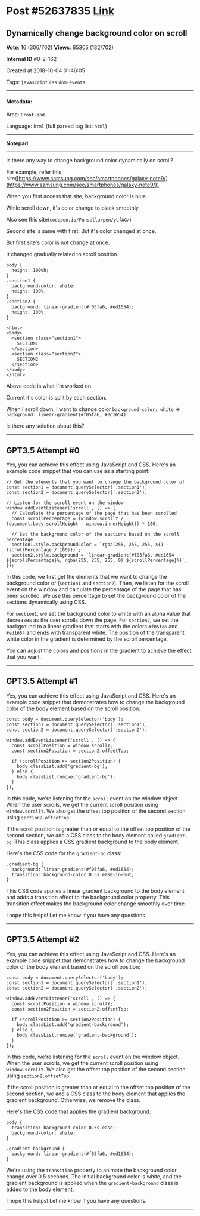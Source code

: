 
# Post \#52637835 [Link](https://stackoverflow.com/questions/52637835/)

## Dynamically change background color on scroll

**Vote**: 16 (306/702) **Views**: 65305 (132/702) 

**Internal ID** \#0-2-162

Created at 2018-10-04 01:46:05

Tags: `javascript` `css` `dom-events`

----------

#### Metadata:

Area: `Front-end`

Language: `html` (full parsed tag list: `html`)

----------

**Notepad**


----------

Is there any way to change background color dynamically on scroll?

For example, refer this site([https://www.samsung.com/sec/smartphones/galaxy-note9/](https://www.samsung.com/sec/smartphones/galaxy-note9/))

When you first access that site, background color is blue.

While scroll down, it's color change to black smoothly.

Also see this site(`codepen.io/Funsella/pen/yLfAG/`)

Second site is same with first. But it's color changed at once.

But first site's color is not change at once.

It changed gradually related to scroll position.

```
body {
  height: 100vh;
}
.section1 {
  background-color: white;
  height: 100%;
}
.section2 {
  background: linear-gradient(#f05fa6, #ed1654);
  height: 100%;
}
```
```
<html>
<body>
  <section class="section1">
    SECTION1
  </section>
  <section class="section2">
    SECTION2
  </section>
</body>
</html>
```



Above code is what I'm worked on.

Current it's color is split by each section.

When I scroll down, I want to change color `background-color: white` -> `background: linear-gradient(#f05fa6, #ed1654)`

Is there any solution about this?


----------
        
## GPT3.5 Attempt \#0

Yes, you can achieve this effect using JavaScript and CSS. Here's an example code snippet that you can use as a starting point:

```
// Get the elements that you want to change the background color of
const section1 = document.querySelector('.section1');
const section2 = document.querySelector('.section2');

// Listen for the scroll event on the window
window.addEventListener('scroll', () => {
  // Calculate the percentage of the page that has been scrolled
  const scrollPercentage = (window.scrollY / (document.body.scrollHeight - window.innerHeight)) * 100;

  // Set the background color of the sections based on the scroll percentage
  section1.style.backgroundColor = `rgba(255, 255, 255, ${1 - (scrollPercentage / 100)})`;
  section2.style.background = `linear-gradient(#f05fa6, #ed1654 ${scrollPercentage}%, rgba(255, 255, 255, 0) ${scrollPercentage}%)`;
});
```

In this code, we first get the elements that we want to change the background color of (`section1` and `section2`). Then, we listen for the scroll event on the window and calculate the percentage of the page that has been scrolled. We use this percentage to set the background color of the sections dynamically using CSS.

For `section1`, we set the background color to white with an alpha value that decreases as the user scrolls down the page. For `section2`, we set the background to a linear gradient that starts with the colors `#f05fa6` and `#ed1654` and ends with transparent white. The position of the transparent white color in the gradient is determined by the scroll percentage.

You can adjust the colors and positions in the gradient to achieve the effect that you want.

--------

## GPT3.5 Attempt \#1

Yes, you can achieve this effect using JavaScript and CSS. Here's an example code snippet that demonstrates how to change the background color of the body element based on the scroll position:

```
const body = document.querySelector('body');
const section1 = document.querySelector('.section1');
const section2 = document.querySelector('.section2');

window.addEventListener('scroll', () => {
  const scrollPosition = window.scrollY;
  const section2Position = section2.offsetTop;

  if (scrollPosition >= section2Position) {
    body.classList.add('gradient-bg');
  } else {
    body.classList.remove('gradient-bg');
  }
});
```

In this code, we're listening for the `scroll` event on the window object. When the user scrolls, we get the current scroll position using `window.scrollY`. We also get the offset top position of the second section using `section2.offsetTop`.

If the scroll position is greater than or equal to the offset top position of the second section, we add a CSS class to the body element called `gradient-bg`. This class applies a CSS gradient background to the body element.

Here's the CSS code for the `gradient-bg` class:

```
.gradient-bg {
  background: linear-gradient(#f05fa6, #ed1654);
  transition: background-color 0.5s ease-in-out;
}
```

This CSS code applies a linear gradient background to the body element and adds a transition effect to the background color property. This transition effect makes the background color change smoothly over time.

I hope this helps! Let me know if you have any questions.

--------

## GPT3.5 Attempt \#2

Yes, you can achieve this effect using JavaScript and CSS. Here's an example code snippet that demonstrates how to change the background color of the body element based on the scroll position:

```
const body = document.querySelector('body');
const section1 = document.querySelector('.section1');
const section2 = document.querySelector('.section2');

window.addEventListener('scroll', () => {
  const scrollPosition = window.scrollY;
  const section2Position = section2.offsetTop;

  if (scrollPosition >= section2Position) {
    body.classList.add('gradient-background');
  } else {
    body.classList.remove('gradient-background');
  }
});
```

In this code, we're listening for the `scroll` event on the window object. When the user scrolls, we get the current scroll position using `window.scrollY`. We also get the offset top position of the second section using `section2.offsetTop`.

If the scroll position is greater than or equal to the offset top position of the second section, we add a CSS class to the body element that applies the gradient background. Otherwise, we remove the class.

Here's the CSS code that applies the gradient background:

```
body {
  transition: background-color 0.5s ease;
  background-color: white;
}

.gradient-background {
  background: linear-gradient(#f05fa6, #ed1654);
}
```

We're using the `transition` property to animate the background color change over 0.5 seconds. The initial background color is white, and the gradient background is applied when the `gradient-background` class is added to the body element.

I hope this helps! Let me know if you have any questions.

--------

